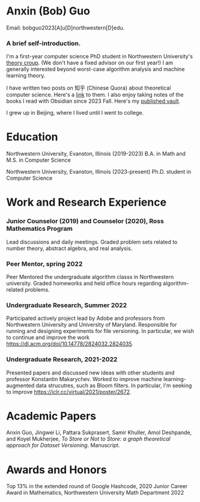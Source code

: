 # Anxin (Bob) Guo
Email: bobguo2023[A]u[D]northwestern[D]edu. 

### A brief self-introduction.
I'm a first-year computer science PhD student in Northwestern University's [theory croup](https://theory.cs.northwestern.edu/). (We don't have a fixed advisor on our first year!) I am generally interested beyond worst-case algorithm analysis and machine learning theory. 

I have written two posts on 知乎 (Chinese Quora) about theoretical computer science. Here's a [link](https://zhuanlan.zhihu.com/p/643661983) to them. I also enjoy taking notes of the books I read with Obsidian since 2023 Fall. Here's my [published vault]([https://website-name.com](https://publish.obsidian.md/anxinguo)).

I grew up in Beijing, where I lived until I went to college. 

# Education
Northwestern University, Evanston, Illinois (2019-2023)
B.A. in Math and M.S. in Computer Science

Northwestern University, Evanston, Illinois (2023-present)
Ph.D. student in Computer Science

# Work and Research Experience
### Junior Counselor (2019) and Counselor (2020), Ross Mathematics Program
Lead discussions and daily meetings. Graded problem sets related to number theory, abstract algebra, and real analysis. 

### Peer Mentor, spring 2022
Peer Mentored the undergraduate algorithm classs in Northwestern university. Graded homeworks and held office hours regarding algorithm-related problems. 

### Undergraduate Research, Summer 2022
Participated actively project lead by Adobe and professors from Northwestern University and University of Maryland. Responsible for running and designing experiments for file versioning. In particular, we wish to continue and improve the work https://dl.acm.org/doi/10.14778/2824032.2824035. 

### Undergraduate Research, 2021-2022
Presented papers and discussed new ideas with other students and professor Konstantin Makarychev. Worked to improve machine learning-augmented data strucutres, such as Bloom filters. In particular, I'm seeking to improve https://iclr.cc/virtual/2021/poster/2672. 

# Academic Papers
Anxin Guo, Jingwei Li, Pattara Sukprasert, Samir Khuller, Amol Deshpande, and  Koyel Mukherjee, _To Store or Not to Store: a graph theoretical approach for Dataset Versioning_. Manuscript. 

# Awards and Honors
Top 13% in the extended round of Google Hashcode, 2020
Junior Career Award in Mathematics, Northwestern University Math Department 2022
